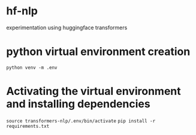 # hf-nlp
experimentation using huggingface transformers

# python virtual environment creation
```python venv -m .env```
# Activating the virtual environment and installing dependencies
```source transformers-nlp/.env/bin/activate```
```pip install -r requirements.txt```
